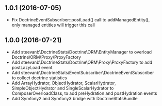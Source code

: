 1.0.1 (2016-07-05)
------------------

- Fix DoctrineEventSubscriber::postLoad() call to addManagedEntity(), only managed entities will trigger this call

1.0.0 (2016-07-21)
------------------

- Add steevanb\DoctrineStats\Doctrine\ORM\EntityManager to overload Doctrine\ORM\Proxy\ProxyFactory
- Add steevanb\DoctrineStats\Doctrine\ORM\Proxy\ProxyFactory to add postLazyLoad event
- Add steevanb\DoctrineStats\EventSubscriber\DoctrineEventSubscriber to collect doctrine statistics
- Add ArrayHydrator, ObjectHydrator, ScalarHydrator, SimpleObjectHydrator and SingleScalarHydrator to ComposerOverloadClass, to add preHydration and postHydration events
- Add Symfony2 and Symfony3 bridge with DoctrineStatsBundle


